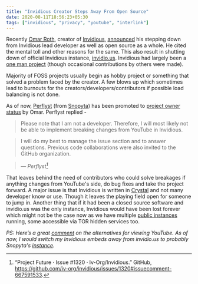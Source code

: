```yaml
---
title: "Invidious Creator Steps Away From Open Source"
date: 2020-08-11T18:56:23+05:30
tags: ["invidious", "privacy", "youtube", "interlink"]
---
```


Recently [Omar Roth](https://omar.yt/), creator of 
[Invidious](https://github.com/iv-org/invidious), [announced](https://omar.yt/posts/stepping-away-from-open-source) his stepping down from 
Invidious lead developer as well as open source as a whole. He cited the mental toll and other reasons for the 
same. This also result in shutting down of official Invidious instance, 
[invidio.us](https://invidio.us/). Invidious had largely been a [one man 
project](https://github.com/iv-org/invidious/commits/master) (though occasional contributions 
by others were made).

Majority of FOSS projects usually begin as hobby project or something that solved a problem 
faced by the creator. A few blows up which sometimes lead to burnouts for the 
creators/developers/contributors if possible load balancing is not done.

As of now, [Perflyst](https://github.com/Perflyst) (from [Snopyta](https://snopyta.org/)) has been promoted to [project owner status](https://github.com/iv-org/invidious/issues/1320#issue-671221427) by Omar. Perflyst replied - 

> Please note that I am not a developer. Therefore, I will most likely not be able to implement 
> breaking changes from YouTube in Invidious.

> I will do my best to manage the issue section and to answer questions. Previous code 
> collaborations were also invited to the GitHub organization.

> — <cite>Perflyst[^1]</cite> 

[^1]: “Project Future · Issue #1320 · Iv-Org/Invidious.” GitHub, https://github.com/iv-org/invidious/issues/1320#issuecomment-667591533.


That leaves behind the need of contributors who could solve breakages if anything changes from 
YouTube's side, do bug fixes and take the project forward. A major issue is that 
Invidious is written in [Crystal](https://en.wikipedia.org/wiki/Crystal_(programming_language)) 
and not many developer know or use. Though it leaves the playing field open for someone to jump in. Another thing that if it had been a 
closed source software and invidio.us was the only instance, Invidious would have been lost 
forever which might not be the case now as we have multiple [public 
instances](https://github.com/iv-org/invidious/wiki/Invidious-Instances) running, some 
accessible via TOR hidden services too.

_PS: Here’s a great 
[comment](https://github.com/iv-org/invidious/issues/1320#issuecomment-667595476) on the 
alternatives for viewing YouTube. As of now, I would switch my Invidious embeds away from 
invidio.us to probably Snopyta's [instance](https://invidious.snopyta.org/)._



